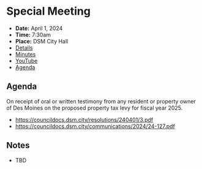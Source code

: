 # Special Meeting

- **Date:** April 1, 2024
- **Time:** 7:30am
- **Place:** DSM City Hall
- [Details](https://www.dsm.city/citycouncil_detail_T60_R2828.php)
- [Minutes](https://councildocs.dsm.city/minutes/as20240401special.pdf)
- [YouTube](https://youtube.com/live/quzsNsGOmHQ)
- [Agenda](https://councildocs.dsm.city/agendas/ag20240401special.pdf)

## Agenda

On receipt of oral or written testimony from any resident or property owner of Des
Moines on the proposed property tax levy for fiscal year 2025.

- https://councildocs.dsm.city/resolutions/240401/3.pdf
- https://councildocs.dsm.city/communications/2024/24-127.pdf

## Notes

- TBD
